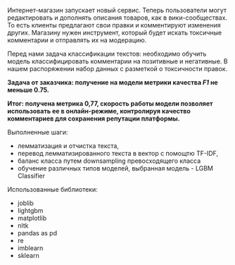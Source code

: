 Интернет-магазин  запускает новый сервис. Теперь пользователи могут редактировать и дополнять описания товаров, как в вики-сообществах. То есть клиенты предлагают свои правки и комментируют изменения других. Магазину нужен инструмент, который будет искать токсичные комментарии и отправлять их на модерацию. 

Перед нами задача классификации текстов: необходимо обучить модель классифицировать комментарии на позитивные и негативные. В нашем распоряжении набор данных с разметкой о токсичности правок.

**Задача от заказчика: получение на модели метрики качества *F1* не меньше 0.75.** 

**Итог: получена метрика 0,77, скорость работы модели позволяет использовать ее в онлайн-режиме, контролируя качество комментариев для сохранения репутации платформы.**

Выполненные шаги:
- лемматизация и отчистка текста,
- перевод лемматизированного текста в вектор с помощтю TF-IDF,
- баланс класса путем downsampling превосходящего класса
- обучение различных типов моделей, выбранная модель - LGBM Classifier

Использованные библиотеки:
- joblib
- lightgbm
- matplotlib
- nltk
- pandas as pd
- re 
- imblearn
- sklearn
